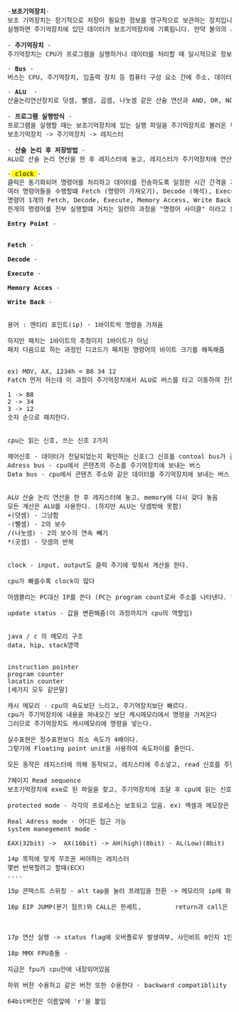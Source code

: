 <pre>-<b>보조기억장치</b>-
보조 기억장치는 장기적으로 저장이 필요한 정보를 영구적으로 보관하는 장치입니다.실행 파일(.exe)과 라이브러리 등 필요한 자료는 모두 보조기억장치에 저장되며, 또한 사용자가 Save 명령어를 
실행하면 주기억장치에 있던 데이터가 보조기억장치에 기록됩니다. 만약 불의의 사고로 컴퓨터가 꺼지면 주기억장치의 내용은 사라지고, 비휘발성인 보조기억장치에 미리 저장된 파일과 Save로 기록된 데이터만 유지됩니다. 

-<b> 주기억장치 </b>-
주기억장치는 CPU가 프로그램을 실행하거나 데이터를 처리할 때 일시적으로 정보를 저장하고 빠르게 접근할 수 있도록 하는 휘발성 기억장치입니다. 

-<b> Bus </b>-
버스는 CPU, 주기억장치, 입출력 장치 등 컴퓨터 구성 요소 간에 주소, 데이터, 제어 신호를 전달하는 통로입니다. 

-<b> ALU </b> -
산술논리연산장치로 덧셈, 뺄셈, 곱셈, 나눗셈 같은 산술 연산과 AND, OR, NOT 같은 논리 연산을 수행하는 장치입니다. 산술논리 연산 후 레지스터에 놓고, 주기억장치로 전달합니다.

-<b> 프로그램 실행방식 </b>-
프로그램을 실행할 때는 보조기억장치에 있는 실행 파일을 주기억장치로 불러온 뒤, CPU가 명령어 단위로 레지스터에 가져와 처리해야 실행됩니다. 
보조기억장치 -> 주기억장치 -> 레지스터 

-<b> 산술 논리 후 저장방법</b> - 
ALU로 산술 논리 연산을 한 후 레지스터에 놓고, 레지스터가 주기억장치에 연산결과를 전달합니다.

-<mark> clock </mark>-
클럭은 동기화되어 명령어를 처리하고 데이터를 전송하도록 일정한 시간 간격을 제공하는 신호입니다. cpu의 처리 속도가 빠를수록 
여러 명령어들을 수행할떄 Fetch (명령어 가져오기), Decode (해석), Execute (연산) ,Memory Access (필요 시 메모리 읽기/쓰기), Write Back (결과 저장) 순으로 수행이 됩니다.
명령어 1개의 Fetch, Decode, Execute, Memory Access, Write Back 단계는 각각 최소 1클럭 이상 소요될 수 있으며, 한 단계가 끝나야 다음 단계로 진행되니다.
한개의 명령어를 전부 실행할떄 거치는 일련의 과정을 "명령어 사이클" 이라고 합니다.

<b>Entry Point </b>-

  
<b>Fetch </b>-

<b>Decode </b>-

<b>Execute </b>-

<b>Memory Acces </b>-

<b>Write Back </b>-


용어 : 엔티리 포인트(ip) - 1바이트씩 명령을 가져옴

하지만 패치는 1바이트의 추정이지 1바이트가 아님
패치 다음으로 하는 과정인 디코드가 패치된 명령어의 바이트 크기를 해독해줌


ex) MOV, AX, 1234h = B8 34 12 
Fatch 먼저 하는데 이 과정이 주기억장치에서 ALU로 버스를 타고 이동하여 진행함

1 -> B8
2 -> 34
3 -> 12
숫자 순으로 패치한다.


cpu는 읽는 신호, 쓰는 신호 2가지

제어신호 - 데이터가 전달되었는지 확인하는 신호(그 신호를 contoal bus가 건내줌)
Adress bus - cpu에서 콘텐츠의 주소를 주기억장치에 보내는 버스
Data bus - cpu에서 콘텐츠 주소와 같은 데이터를 주기억장치에 보내는 버스


ALU 산술 논리 연산을 한 후 레지스터에 놓고, memory에 다시 갖다 놓음
모든 계산은 ALU를 사용한다. (하지만 ALU는 덧셈밖에 못함) 
+(덧셈) - 그냥함
-(뺄셈) - 2의 보수
/(나눗셈) - 2의 보수의 연속 빼기
*(곳셈) - 덧셈의 반복


clock - input, output도 클럭 주기에 맞춰서 계산을 한다.

cpu가 빠를수록 clock이 많다

어셈블리는 PC대신 IP를 쓴다 (PC는 program count로써 주소를 나타낸다. 한 명령어가 실행되면 그 다음 주소를 가르킨다.) 

update status - 값을 변환해줌(이 과정까지가 cpu의 역할임)


java / c 의 메모리 구조
data, hip, stack영역


instruction pointer
program counter
locatin counter 
[세가지 모두 같은말]

캐시 메모리 - cpu의 속도보단 느리고, 주기억장치보단 빠르다.
cpu가 주기억장치에 내용을 꺼내오긴 보단 캐시메모리에서 명령을 가져온다
그러므로 주기억장치도 캐시메모리에 명령을 넣는다.

실수표현은 정수표현보다 최소 속도가 4배이다.
그렇기에 Floating point unit을 사용하여 속도차이를 줄인다.

모든 동작은 레지스터에 의해 동작되고, 레지스터에 주소넣고, read 신호를 주면 메모리에 있는 주소 내용이 데이터 베이스에 저장된다.(요약)

7페이지 Read sequence
보조기억장치에 exe로 된 파일을 찾고, 주기억장치에 조달 후 cpu에 읽는 신호를 보낸후 기다리면, 데이터 copy가 일어난다

protected mode - 각각의 프로세스는 보호되고 있음. ex) 액셀과 메모장은 될려고 하면 연결이 되지만 바로는 되지않음(4GB인데 64GB확장가능)

Real Adress mode - 어디든 접근 가능 
system manegement mode - 

EAX(32bit) ->  AX(16bit) -> AH(high)(8bit) - AL(Low)(8bit)

14p 목적에 맞게 무조권 써야하는 레지스터
몇번 반복할려고 할때(ECX)
....

15p 콘택스트 스위칭 - alt tap을 눌러 프레임을 전환 -> 메모리의 ip에 화면에 보여지는 정보를 가지고 있음

16p EIP JUMP(분기 점프)와 CALL은 한세트,         return과 call은 한세트?



17p 연산 실행 -> status flag에 오버플로우 발생여부, 사인비트 0인지 1인지, 값이 0인지, 등 보고를 하고 신호를 보냄

18p MMX FPU충돌 - 

지금은 fpu가 cpu안에 내장되어있음

하위 버젼 수용하고 같은 버전 또한 수용한다 - backward compatibliity

64bit버전은 이름앞에 'r'을 붙임
</pre>






